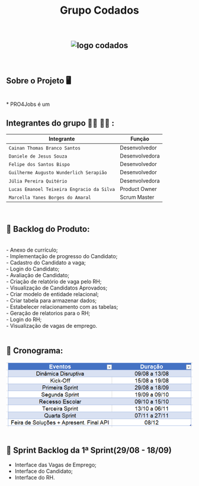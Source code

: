<h1 align="center"> Grupo Codados</h1>
<br>
<h2 align="center">

![logo codados](https://user-images.githubusercontent.com/102192948/190279055-e7e18d35-75c4-4e28-84d3-02102f1ccd23.gif)
</h2>
<br>

## Sobre o Projeto :desktop_computer:
<br>
* PRO4Jobs é um  

## Integrantes do grupo :woman_technologist: :man_technologist: : </br>
| Integrante | Função |
| --- | --- |
| `Cainan Thomas Branco Santos` | Desenvolvedor |
| `Daniele de Jesus Souza` | Desenvolvedora |
| `Felipe dos Santos Bispo` | Desenvolvedor |
| `Guilherme Augusto Wunderlich Serapião` | Desenvolvedor |
| `Júlia Pereira Quitério` | Desenvolvedora |
| `Lucas Emanoel Teixeira Engracio da Silva` | Product Owner |
| `Marcella Yanes Borges do Amaral` | Scrum Master |
<br>

## :page_facing_up: Backlog do Produto:
<br>
- Anexo de currículo;<br>
- Implementação de progresso do Candidato;<br>
- Cadastro do Candidato a vaga;<br>
- Login do Candidato;<br>
- Avaliação de Candidato;<br>
- Criação de relatório de vaga pelo RH;<br>
- Visualização de Candidatos Aprovados;<br>
- Criar modelo de entidade relacional;<br>
- Criar tabela para armazenar dados;<br>
- Estabelecer relacionamento com as tabelas;</br>
- Geração de relatorios para o RH;</br>
- Login do RH;</br>
- Visualização de vagas de emprego.</br>
<br>

## :compass: Cronograma:
![Screenshot](Crono.png)
<br><br>

 ## 🏁 Sprint Backlog da 1ª Sprint(29/08 - 18/09)<br>
 - Interface das Vagas de Emprego;</br>
 - Interface do Candidato;</br>
 - Interface do RH.</br>
